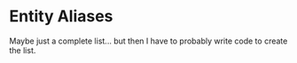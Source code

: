 # Entity Aliases

Maybe just a complete list... but then I have to probably write code to create the list.
